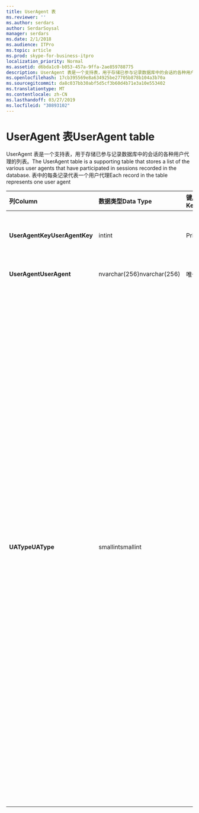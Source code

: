 ```yaml
---
title: UserAgent 表
ms.reviewer: ''
ms.author: serdars
author: SerdarSoysal
manager: serdars
ms.date: 2/1/2018
ms.audience: ITPro
ms.topic: article
ms.prod: skype-for-business-itpro
localization_priority: Normal
ms.assetid: d6bda1c0-b053-457a-9ffa-2ae859788775
description: UserAgent 表是一个支持表，用于存储已参与记录数据库中的会话的各种用户代理的列表。 表中的每条记录代表一个用户代理
ms.openlocfilehash: 17cb395569e8a634925be27705b878b104a3b70a
ms.sourcegitcommit: da8c037bb30abf5d5cf3b60d4b71e3a10e553402
ms.translationtype: MT
ms.contentlocale: zh-CN
ms.lasthandoff: 03/27/2019
ms.locfileid: "30893102"
---
```

# <a name="useragent-table"></a><span data-ttu-id="965ec-104">UserAgent 表</span><span class="sxs-lookup"><span data-stu-id="965ec-104">UserAgent table</span></span>
 
<span data-ttu-id="965ec-105">UserAgent 表是一个支持表，用于存储已参与记录数据库中的会话的各种用户代理的列表。</span><span class="sxs-lookup"><span data-stu-id="965ec-105">The UserAgent table is a supporting table that stores a list of the various user agents that have participated in sessions recorded in the database.</span></span> <span data-ttu-id="965ec-106">表中的每条记录代表一个用户代理</span><span class="sxs-lookup"><span data-stu-id="965ec-106">Each record in the table represents one user agent</span></span>
  
|<span data-ttu-id="965ec-107">**列**</span><span class="sxs-lookup"><span data-stu-id="965ec-107">**Column**</span></span>|<span data-ttu-id="965ec-108">**数据类型**</span><span class="sxs-lookup"><span data-stu-id="965ec-108">**Data Type**</span></span>|<span data-ttu-id="965ec-109">**键/索引**</span><span class="sxs-lookup"><span data-stu-id="965ec-109">**Key/Index**</span></span>|<span data-ttu-id="965ec-110">**详细信息**</span><span class="sxs-lookup"><span data-stu-id="965ec-110">**Details**</span></span>|
|:-----|:-----|:-----|:-----|
|<span data-ttu-id="965ec-111">**UserAgentKey**</span><span class="sxs-lookup"><span data-stu-id="965ec-111">**UserAgentKey**</span></span> <br/> |<span data-ttu-id="965ec-112">int</span><span class="sxs-lookup"><span data-stu-id="965ec-112">int</span></span>  <br/> |<span data-ttu-id="965ec-113">Primary</span><span class="sxs-lookup"><span data-stu-id="965ec-113">Primary</span></span>  <br/> |<span data-ttu-id="965ec-114">标识此用户代理的唯一编号。</span><span class="sxs-lookup"><span data-stu-id="965ec-114">Unique number identifying this user agent.</span></span>  <br/> |
|<span data-ttu-id="965ec-115">**UserAgent**</span><span class="sxs-lookup"><span data-stu-id="965ec-115">**UserAgent**</span></span> <br/> |<span data-ttu-id="965ec-116">nvarchar(256)</span><span class="sxs-lookup"><span data-stu-id="965ec-116">nvarchar(256)</span></span>  <br/> |<span data-ttu-id="965ec-117">唯一</span><span class="sxs-lookup"><span data-stu-id="965ec-117">Unique</span></span>  <br/> |<span data-ttu-id="965ec-118">用户代理字符串。</span><span class="sxs-lookup"><span data-stu-id="965ec-118">User Agent string.</span></span>  <br/> |
|<span data-ttu-id="965ec-119">**UAType**</span><span class="sxs-lookup"><span data-stu-id="965ec-119">**UAType**</span></span> <br/> |<span data-ttu-id="965ec-120">smallint</span><span class="sxs-lookup"><span data-stu-id="965ec-120">smallint</span></span>  <br/> | <br/> |<span data-ttu-id="965ec-121">1 是中介服务器。</span><span class="sxs-lookup"><span data-stu-id="965ec-121">1 is Mediation Server.</span></span>  <br/> <span data-ttu-id="965ec-122">2 是 A / V 会议服务器。</span><span class="sxs-lookup"><span data-stu-id="965ec-122">2 is A/V Conferencing Server.</span></span>  <br/> <span data-ttu-id="965ec-123">4 是 for Business 的 Skype。</span><span class="sxs-lookup"><span data-stu-id="965ec-123">4 is Skype for Business.</span></span>  <br/> <span data-ttu-id="965ec-124">8 是 IP 电话。</span><span class="sxs-lookup"><span data-stu-id="965ec-124">8 is IP Phone.</span></span>  <br/> <span data-ttu-id="965ec-125">16 是 Live Meeting 控制台。</span><span class="sxs-lookup"><span data-stu-id="965ec-125">16 is Live Meeting Console.</span></span>  <br/> <span data-ttu-id="965ec-126">32 是部署验证工具 (DVT)。</span><span class="sxs-lookup"><span data-stu-id="965ec-126">32 is Deployment Validation Tool (DVT).</span></span>  <br/> <span data-ttu-id="965ec-127">64 是 Macintosh 计算机上的 Skype 业务服务器。</span><span class="sxs-lookup"><span data-stu-id="965ec-127">64 is Skype for Business Server on Macintosh computers.</span></span>  <br/> <span data-ttu-id="965ec-128">128 是业务 Server attendant 的 Skype。</span><span class="sxs-lookup"><span data-stu-id="965ec-128">128 is Skype for Business Server Attendant.</span></span>  <br/> <span data-ttu-id="965ec-129">256 是会议公告服务。</span><span class="sxs-lookup"><span data-stu-id="965ec-129">256 is Conferencing Announcement service.</span></span>  <br/> <span data-ttu-id="965ec-130">512 是会议自动助理。</span><span class="sxs-lookup"><span data-stu-id="965ec-130">512 is Conferencing Auto Attendant.</span></span>  <br/> <span data-ttu-id="965ec-131">1024 是响应组应用程序。</span><span class="sxs-lookup"><span data-stu-id="965ec-131">1024 is Response Group application.</span></span>  <br/> <span data-ttu-id="965ec-132">2048 是外部语音控制。</span><span class="sxs-lookup"><span data-stu-id="965ec-132">2048 is Outside Voice Control.</span></span>  <br/> |
   

